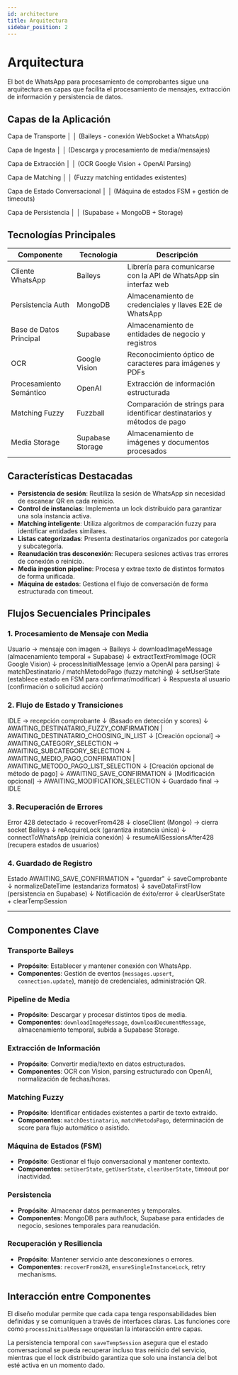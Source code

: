 ```yaml
---
id: architecture
title: Arquitectura
sidebar_position: 2
---
```


# Arquitectura

El bot de WhatsApp para procesamiento de comprobantes sigue una arquitectura en capas que facilita el procesamiento de mensajes, extracción de información y persistencia de datos.

## Capas de la Aplicación
Capa de Transporte │ │ (Baileys - conexión WebSocket a WhatsApp)  

Capa de Ingesta │ │ (Descarga y procesamiento de media/mensajes)  

Capa de Extracción │ │ (OCR Google Vision + OpenAI Parsing)  

Capa de Matching │ │ (Fuzzy matching entidades existentes)  

Capa de Estado Conversacional │ │ (Máquina de estados FSM + gestión de timeouts) 

Capa de Persistencia │ │ (Supabase + MongoDB + Storage) 



## Tecnologías Principales

| Componente | Tecnología | Descripción |
|------------|------------|-------------|
| Cliente WhatsApp | Baileys | Librería para comunicarse con la API de WhatsApp sin interfaz web |
| Persistencia Auth | MongoDB | Almacenamiento de credenciales y llaves E2E de WhatsApp |
| Base de Datos Principal | Supabase | Almacenamiento de entidades de negocio y registros |
| OCR | Google Vision | Reconocimiento óptico de caracteres para imágenes y PDFs |
| Procesamiento Semántico | OpenAI | Extracción de información estructurada |
| Matching Fuzzy | Fuzzball | Comparación de strings para identificar destinatarios y métodos de pago |
| Media Storage | Supabase Storage | Almacenamiento de imágenes y documentos procesados |


## Características Destacadas

- **Persistencia de sesión**: Reutiliza la sesión de WhatsApp sin necesidad de escanear QR en cada reinicio.
- **Control de instancias**: Implementa un lock distribuido para garantizar una sola instancia activa.
- **Matching inteligente**: Utiliza algoritmos de comparación fuzzy para identificar entidades similares.
- **Listas categorizadas**: Presenta destinatarios organizados por categoría y subcategoría.
- **Reanudación tras desconexión**: Recupera sesiones activas tras errores de conexión o reinicio.
- **Media ingestion pipeline**: Procesa y extrae texto de distintos formatos de forma unificada.
- **Máquina de estados**: Gestiona el flujo de conversación de forma estructurada con timeout.


## Flujos Secuenciales Principales

### 1. Procesamiento de Mensaje con Media

Usuario → mensaje con imagen → Baileys ↓ downloadImageMessage (almacenamiento temporal + Supabase) ↓ extractTextFromImage (OCR Google Vision) ↓ processInitialMessage (envío a OpenAI para parsing) ↓ matchDestinatario / matchMetodoPago (fuzzy matching) ↓ setUserState (establece estado en FSM para confirmar/modificar) ↓ Respuesta al usuario (confirmación o solicitud acción)



### 2. Flujo de Estado y Transiciones

IDLE → recepción comprobante ↓ (Basado en detección y scores) ↓ AWAITING_DESTINATARIO_FUZZY_CONFIRMATION | AWAITING_DESTINATARIO_CHOOSING_IN_LIST ↓ [Creación opcional] → AWAITING_CATEGORY_SELECTION → AWAITING_SUBCATEGORY_SELECTION ↓ AWAITING_MEDIO_PAGO_CONFIRMATION | AWAITING_METODO_PAGO_LIST_SELECTION ↓ [Creación opcional de método de pago] ↓ AWAITING_SAVE_CONFIRMATION ↓ [Modificación opcional] → AWAITING_MODIFICATION_SELECTION ↓ Guardado final → IDLE



### 3. Recuperación de Errores

Error 428 detectado ↓ recoverFrom428 ↓ closeClient (Mongo) → cierra socket Baileys ↓ reAcquireLock (garantiza instancia única) ↓ connectToWhatsApp (reinicia conexión) ↓ resumeAllSessionsAfter428 (recupera estados de usuarios)


### 4. Guardado de Registro

Estado AWAITING_SAVE_CONFIRMATION + "guardar" ↓ saveComprobante ↓ normalizeDateTime (estandariza formatos) ↓ saveDataFirstFlow (persistencia en Supabase) ↓ Notificación de éxito/error ↓ clearUserState + clearTempSession

----------

## Componentes Clave

### Transporte Baileys

- **Propósito**: Establecer y mantener conexión con WhatsApp.
- **Componentes**: Gestión de eventos (`messages.upsert`, `connection.update`), manejo de credenciales, administración QR.

### Pipeline de Media

- **Propósito**: Descargar y procesar distintos tipos de media.
- **Componentes**: `downloadImageMessage`, `downloadDocumentMessage`, almacenamiento temporal, subida a Supabase Storage.

### Extracción de Información

- **Propósito**: Convertir media/texto en datos estructurados.
- **Componentes**: OCR con Vision, parsing estructurado con OpenAI, normalización de fechas/horas.

### Matching Fuzzy

- **Propósito**: Identificar entidades existentes a partir de texto extraído.
- **Componentes**: `matchDestinatario`, `matchMetodoPago`, determinación de score para flujo automático o asistido.

### Máquina de Estados (FSM)

- **Propósito**: Gestionar el flujo conversacional y mantener contexto.
- **Componentes**: `setUserState`, `getUserState`, `clearUserState`, timeout por inactividad.

### Persistencia

- **Propósito**: Almacenar datos permanentes y temporales.
- **Componentes**: MongoDB para auth/lock, Supabase para entidades de negocio, sesiones temporales para reanudación.

### Recuperación y Resiliencia

- **Propósito**: Mantener servicio ante desconexiones o errores.
- **Componentes**: `recoverFrom428`, `ensureSingleInstanceLock`, retry mechanisms.

## Interacción entre Componentes

El diseño modular permite que cada capa tenga responsabilidades bien definidas y se comuniquen a través de interfaces claras. Las funciones core como `processInitialMessage` orquestan la interacción entre capas.

La persistencia temporal con `saveTempSession` asegura que el estado conversacional se pueda recuperar incluso tras reinicio del servicio, mientras que el lock distribuido garantiza que solo una instancia del bot esté activa en un momento dado.